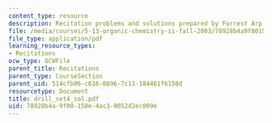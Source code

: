 ```yaml
---
content_type: resource
description: Recitation problems and solutions prepared by Forrest Arp.
file: /media/courses/5-13-organic-chemistry-ii-fall-2003/78928b4a9f00158e4ac30052d2ec009e_drill_set4_sol.pdf
file_type: application/pdf
learning_resource_types:
- Recitations
ocw_type: OCWFile
parent_title: Recitations
parent_type: CourseSection
parent_uid: 514cfb06-c616-0896-7c11-184461f6150d
resourcetype: Document
title: drill_set4_sol.pdf
uid: 78928b4a-9f00-158e-4ac3-0052d2ec009e
---
```

